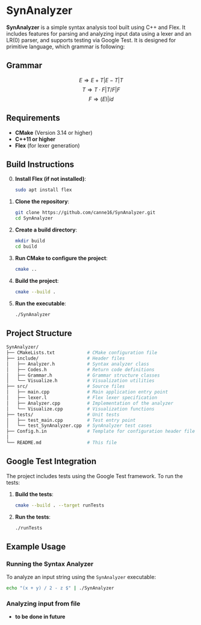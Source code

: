 
# SynAnalyzer

**SynAnalyzer** is a simple syntax analysis tool built using C++ and Flex. It includes features for parsing and analyzing input data using a lexer and an LR(0) parser, and supports testing via Google Test. It is designed for primitive language, which grammar is following:

## Grammar

$$ E \Rightarrow E+T | E-T | T $$
$$ T \Rightarrow T\cdot F | T/F | F $$
$$ F \Rightarrow (E) | id $$

## Requirements

- **CMake** (Version 3.14 or higher)
- **C++11 or higher**
- **Flex** (for lexer generation)

## Build Instructions

0. **Install Flex (if not installed)**:

   ```bash
   sudo apt install flex
   ```

1. **Clone the repository**:

   ```bash
   git clone https://github.com/canne16/SynAnalyzer.git
   cd SynAnalyzer
   ```

2. **Create a build directory**:

   ```bash
   mkdir build
   cd build
   ```

3. **Run CMake to configure the project**:

   ```bash
   cmake ..
   ```

4. **Build the project**:

   ```bash
   cmake --build .
   ```

5. **Run the executable**:

   ```bash
   ./SynAnalyzer
   ```

## Project Structure

```bash
SynAnalyzer/
├── CMakeLists.txt            # CMake configuration file
├── include/                  # Header files
│   ├── Analyzer.h            # Syntax analyzer class
│   ├── Codes.h               # Return code definitions
│   ├── Grammar.h             # Grammar structure classes
│   └── Visualize.h           # Visualization utilities
├── src/                      # Source files
│   ├── main.cpp              # Main application entry point
│   ├── lexer.l               # Flex lexer specification
│   ├── Analyzer.cpp          # Implementation of the analyzer
│   └── Visualize.cpp         # Visualization functions
├── tests/                    # Unit tests
│   ├── test_main.cpp         # Test entry point
│   └── test_SynAnalyzer.cpp  # SynAnalyzer test cases
├── Config.h.in               # Template for configuration header file
│
└── README.md                 # This file
```

## Google Test Integration

The project includes tests using the Google Test framework. To run the tests:

1. **Build the tests**:

   ```bash
   cmake --build . --target runTests
   ```

2. **Run the tests**:

   ```bash
   ./runTests
   ```

## Example Usage

### Running the Syntax Analyzer

To analyze an input string using the `SynAnalyzer` executable:

```bash
echo "(x + y) / 2 - z $" | ./SynAnalyzer
```

### Analyzing input from file

- **to be done in future**
